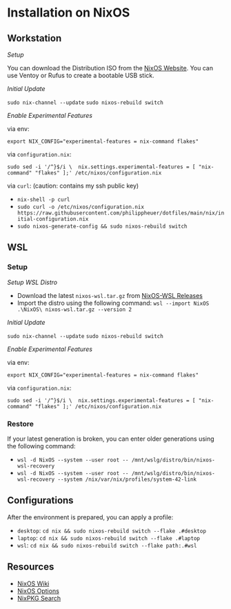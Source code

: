 # Installation on NixOS

## Workstation

*Setup*

You can download the Distribution ISO from the [NixOS Website](https://nixos.org/download/).
You can use Ventoy or Rufus to create a bootable USB stick.

*Initial Update*

`sudo nix-channel --update`
`sudo nixos-rebuild switch`

*Enable Experimental Features*

via env:

`export NIX_CONFIG="experimental-features = nix-command flakes"`

via `configuration.nix`:

`sudo sed -i '/^}$/i \  nix.settings.experimental-features = [ "nix-command" "flakes" ];' /etc/nixos/configuration.nix`

via `curl`: (caution: contains my ssh public key)

- `nix-shell -p curl`
- `sudo curl -o /etc/nixos/configuration.nix https://raw.githubusercontent.com/philippheuer/dotfiles/main/nix/initial-configuration.nix`
- `sudo nixos-generate-config && sudo nixos-rebuild switch`

## WSL

### Setup

*Setup WSL Distro*

- Download the latest `nixos-wsl.tar.gz` from [NixOS-WSL Releases](https://github.com/nix-community/NixOS-WSL/releases)
- Import the distro using the following command: `wsl --import NixOS .\NixOS\ nixos-wsl.tar.gz --version 2`

*Initial Update*

`sudo nix-channel --update`
`sudo nixos-rebuild switch`

*Enable Experimental Features*

via env:

`export NIX_CONFIG="experimental-features = nix-command flakes"`

via `configuration.nix`:

`sudo sed -i '/^}$/i \  nix.settings.experimental-features = [ "nix-command" "flakes" ];' /etc/nixos/configuration.nix`

### Restore

If your latest generation is broken, you can enter older generations using the following command:

- `wsl -d NixOS --system --user root -- /mnt/wslg/distro/bin/nixos-wsl-recovery`
- `wsl -d NixOS --system --user root -- /mnt/wslg/distro/bin/nixos-wsl-recovery --system /nix/var/nix/profiles/system-42-link`

## Configurations

After the environment is prepared, you can apply a profile:

- `desktop`: `cd nix && sudo nixos-rebuild switch --flake .#desktop`
- `laptop`: `cd nix && sudo nixos-rebuild switch --flake .#laptop`
- `wsl`: `cd nix && sudo nixos-rebuild switch --flake path:.#wsl`

## Resources

- [NixOS Wiki](https://nixos.wiki/wiki/Main_Page)
- [NixOS Options](https://mynixos.com/)
- [NixPKG Search](https://search.nixos.org/packages)
